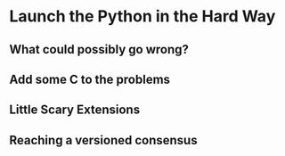 
# Launch the Python in the Hard Way

## What could possibly go wrong?

## Add some C to the problems

## Little Scary Extensions

## Reaching a versioned consensus